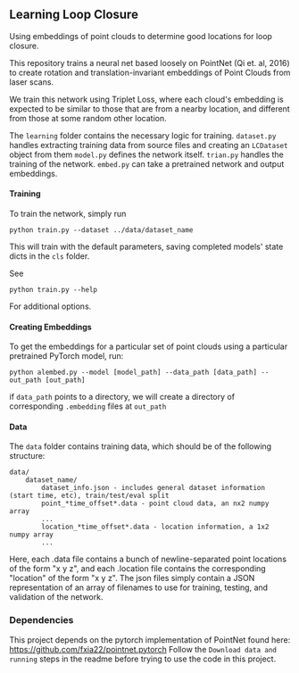 ## Learning Loop Closure
Using embeddings of point clouds to determine good locations for loop closure.

This repository trains a neural net based loosely on PointNet (Qi et. al, 2016) to create rotation and translation-invariant embeddings of Point Clouds from laser scans.

We train this network using Triplet Loss, where each cloud's embedding is expected to be similar to those that are from a nearby location, and different from those at some random other location.

The `learning` folder contains the necessary logic for training.
`dataset.py` handles extracting training data from source files and creating an `LCDataset` object from them
`model.py` defines the network itself.
`trian.py` handles the training of the network.
`embed.py` can take a pretrained network and output embeddings.
#### Training
To train the network, simply run
```
python train.py --dataset ../data/dataset_name
```
This will train with the default parameters, saving completed models' state dicts in the `cls` folder.

See
```
python train.py --help
```
For additional options.

#### Creating Embeddings
To get the embeddings for a particular set of point clouds using a particular pretrained PyTorch model, run:
```
python alembed.py --model [model_path] --data_path [data_path] --out_path [out_path]
```
if `data_path` points to a directory, we will create a directory of corresponding `.embedding` files at `out_path`

#### Data
The `data` folder contains training data, which should be of the following structure:

```
data/
    dataset_name/
        dataset_info.json - includes general dataset information (start time, etc), train/test/eval split
        point_*time_offset*.data - point cloud data, an nx2 numpy array
        ...
        location_*time_offset*.data - location information, a 1x2 numpy array
        ...
```
Here, each .data file contains a bunch of newline-separated point locations of the form "x y z", and each .location file contains the corresponding "location" of the form "x y z".
The json files simply contain a JSON representation of an array of filenames to use for training, testing, and validation of the network.

### Dependencies
This project depends on the pytorch implementation of PointNet found here:
https://github.com/fxia22/pointnet.pytorch
Follow the `Download data and running` steps in the readme before trying to use the code in this project.